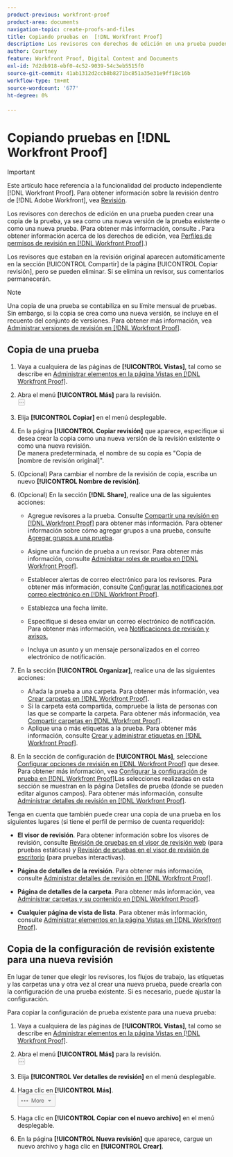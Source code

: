 ```yaml
---
product-previous: workfront-proof
product-area: documents
navigation-topic: create-proofs-and-files
title: Copiando pruebas en  [!DNL Workfront Proof]
description: Los revisores con derechos de edición en una prueba pueden crear una copia de la prueba, ya sea como una nueva versión de la prueba existente o como una nueva prueba. (Para obtener más información, consulte . Para obtener información sobre los derechos de edición, consulte Perfiles de permisos de prueba en Workfront Proof).
author: Courtney
feature: Workfront Proof, Digital Content and Documents
exl-id: 7d2db918-ebf0-4c52-9039-54c3eb5515f0
source-git-commit: 41ab1312d2ccb8b8271bc851a35e31e9ff18c16b
workflow-type: tm+mt
source-wordcount: '677'
ht-degree: 0%

---
```


# Copiando pruebas en [!DNL Workfront Proof]

>[!IMPORTANT]
>
>Este artículo hace referencia a la funcionalidad del producto independiente [!DNL Workfront Proof]. Para obtener información sobre la revisión dentro de [!DNL Adobe Workfront], vea [Revisión](../../../review-and-approve-work/proofing/proofing.md).

Los revisores con derechos de edición en una prueba pueden crear una copia de la prueba, ya sea como una nueva versión de la prueba existente o como una nueva prueba. (Para obtener más información, consulte . Para obtener información acerca de los derechos de edición, vea [Perfiles de permisos de revisión en [!DNL Workfront Proof]](../../../workfront-proof/wp-acct-admin/account-settings/proof-perm-profiles-in-wp.md).)

Los revisores que estaban en la revisión original aparecen automáticamente en la sección [!UICONTROL Compartir] de la página [!UICONTROL Copiar revisión], pero se pueden eliminar. Si se elimina un revisor, sus comentarios permanecerán.

>[!NOTE]
>
>Una copia de una prueba se contabiliza en su límite mensual de pruebas. Sin embargo, si la copia se crea como una nueva versión, se incluye en el recuento del conjunto de versiones. Para obtener más información, vea [Administrar versiones de revisión en [!DNL Workfront Proof]](../../../workfront-proof/wp-work-proofsfiles/manage-your-work/manage-proof-versions.md).

## Copia de una prueba

1. Vaya a cualquiera de las páginas de **[!UICONTROL Vistas]**, tal como se describe en [Administrar elementos en la página Vistas en [!DNL Workfront Proof]](../../../workfront-proof/wp-work-proofsfiles/manage-your-work/manage-items-on-views-page.md).

1. Abra el menú **[!UICONTROL Más]** para la revisión.\
   ![](assets/more-button-small.png)

1. Elija **[!UICONTROL Copiar]** en el menú desplegable.
1. En la página **[!UICONTROL Copiar revisión]** que aparece, especifique si desea crear la copia como una nueva versión de la revisión existente o como una nueva revisión.\
   De manera predeterminada, el nombre de su copia es &quot;Copia de [nombre de revisión original]&quot;.

1. (Opcional) Para cambiar el nombre de la revisión de copia, escriba un nuevo **[!UICONTROL Nombre de revisión]**.
1. (Opcional) En la sección **[!DNL Share]**, realice una de las siguientes acciones:

   * Agregue revisores a la prueba. Consulte [Compartir una revisión en [!DNL Workfront Proof]](../../../workfront-proof/wp-work-proofsfiles/share-proofs-and-files/share-proof.md) para obtener más información. Para obtener información sobre cómo agregar grupos a una prueba, consulte [Agregar grupos a una prueba](../../../workfront-proof/wp-mnguserscontacts/groups/add-groups.md).

   * Asigne una función de prueba a un revisor. Para obtener más información, consulte [Administrar roles de prueba en [!DNL Workfront Proof]](../../../workfront-proof/wp-work-proofsfiles/share-proofs-and-files/manage-proof-roles.md).
   * Establecer alertas de correo electrónico para los revisores. Para obtener más información, consulte [Configurar las notificaciones por correo electrónico en [!DNL Workfront Proof]](../../../workfront-proof/wp-emailsntfctns/email-alerts/config-email-notification-settings-wp.md).
   * Establezca una fecha límite.
   * Especifique si desea enviar un correo electrónico de notificación. Para obtener más información, vea [Notificaciones de revisión y avisos.](https://support.workfront.com/hc/en-us/sections/115000920788-Proof-notifications-and-reminders)
   * Incluya un asunto y un mensaje personalizados en el correo electrónico de notificación.

1. En la sección **[!UICONTROL Organizar]**, realice una de las siguientes acciones:

   * Añada la prueba a una carpeta. Para obtener más información, vea [Crear carpetas en [!DNL Workfront Proof]](../../../workfront-proof/wp-work-proofsfiles/organize-your-work/create-folders.md).
   * Si la carpeta está compartida, compruebe la lista de personas con las que se comparte la carpeta. Para obtener más información, vea [Compartir carpetas en [!DNL Workfront Proof]](../../../workfront-proof/wp-work-proofsfiles/organize-your-work/share-folders.md).
   * Aplique una o más etiquetas a la prueba. Para obtener más información, consulte [Crear y administrar etiquetas en [!DNL Workfront Proof]](../../../workfront-proof/wp-work-proofsfiles/organize-your-work/create-and-manage-tags.md).

1. En la sección de configuración de **[!UICONTROL Más]**, seleccione [Configurar opciones de revisión en [!DNL Workfront Proof]](../../../workfront-proof/wp-work-proofsfiles/manage-your-work/configure-proof-settings.md) que desee. Para obtener más información, vea [Configurar la configuración de prueba en [!DNL Workfront Proof]](../../../workfront-proof/wp-work-proofsfiles/manage-your-work/configure-proof-settings.md)Las selecciones realizadas en esta sección se muestran en la página Detalles de prueba (donde se pueden editar algunos campos). Para obtener más información, consulte [Administrar detalles de revisión en [!DNL Workfront Proof]](../../../workfront-proof/wp-work-proofsfiles/manage-your-work/manage-proof-details.md).

Tenga en cuenta que también puede crear una copia de una prueba en los siguientes lugares (si tiene el perfil de permiso de cuenta requerido):

* **El visor de revisión**. Para obtener información sobre los visores de revisión, consulte [Revisión de pruebas en el visor de revisión web](https://support.workfront.com/hc/en-us/sections/115000275214-Reviewing-Proofs-in-the-Web-Proofing-Viewer) (para pruebas estáticas) y [Revisión de pruebas en el visor de revisión de escritorio](https://support.workfront.com/hc/en-us/sections/360000686434-Reviewing-Proofs-in-the-Desktop-Proofing-Viewer) (para pruebas interactivas).

* **Página de detalles de la revisión**. Para obtener más información, consulte [Administrar detalles de revisión en [!DNL Workfront Proof]](../../../workfront-proof/wp-work-proofsfiles/manage-your-work/manage-proof-details.md).

* **Página de detalles de la carpeta**. Para obtener más información, vea [Administrar carpetas y su contenido en [!DNL Workfront Proof]](../../../workfront-proof/wp-work-proofsfiles/organize-your-work/manage-folders-and-contents.md).

* **Cualquier página de vista de lista**. Para obtener más información, consulte [Administrar elementos en la página Vistas en [!DNL Workfront Proof]](../../../workfront-proof/wp-work-proofsfiles/manage-your-work/manage-items-on-views-page.md).

## Copia de la configuración de revisión existente para una nueva revisión

En lugar de tener que elegir los revisores, los flujos de trabajo, las etiquetas y las carpetas una y otra vez al crear una nueva prueba, puede crearla con la configuración de una prueba existente. Si es necesario, puede ajustar la configuración.

Para copiar la configuración de prueba existente para una nueva prueba:

1. Vaya a cualquiera de las páginas de **[!UICONTROL Vistas]**, tal como se describe en [Administrar elementos en la página Vistas en [!DNL Workfront Proof]](../../../workfront-proof/wp-work-proofsfiles/manage-your-work/manage-items-on-views-page.md).

1. Abra el menú **[!UICONTROL Más]** para la revisión.\
   ![](assets/more-button-small.png)

1. Elija **[!UICONTROL Ver detalles de revisión]** en el menú desplegable.
1. Haga clic en **[!UICONTROL Más]**.\
   ![More_button_text_version.png](assets/more-button-text-version.png)

1. Haga clic en **[!UICONTROL Copiar con el nuevo archivo]** en el menú desplegable.
1. En la página **[!UICONTROL Nueva revisión]** que aparece, cargue un nuevo archivo y haga clic en **[!UICONTROL Crear]**.
